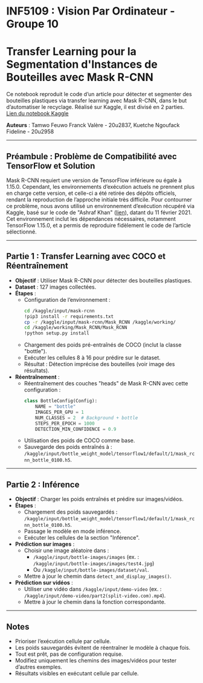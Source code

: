 # INF5109 : Vision Par Ordinateur - Groupe 10
# Transfer Learning pour la Segmentation d'Instances de Bouteilles avec Mask R-CNN

Ce notebook reproduit le code d’un article pour détecter et segmenter des bouteilles plastiques via transfer learning avec Mask R-CNN, dans le but d’automatiser le recyclage. Réalisé sur Kaggle, il est divisé en 2 parties.  
[Lien du notebook Kaggle](https://www.kaggle.com/code/franckvalere/inf5109-vision-par-ordinateur-groupe-10)

**Auteurs** : Tamwo Feuwo Franck Valère - 20u2837, Kuetche Ngoufack Fideline - 20u2958

---

## Préambule : Problème de Compatibilité avec TensorFlow et Solution

Mask R-CNN requiert une version de TensorFlow inférieure ou égale à 1.15.0. Cependant, les environnements d’exécution actuels ne prennent plus en charge cette version, et celle-ci a été retirée des dépôts officiels, rendant la reproduction de l’approche initiale très difficile. Pour contourner ce problème, nous avons utilisé un environnement d’exécution récupéré via Kaggle, basé sur le code de "Ashraf Khan" ([lien](https://www.kaggle.com/code/ashrafkhan94/matterport-mask-r-cnn-model-object-detection)), datant du 11 février 2021. Cet environnement inclut les dépendances nécessaires, notamment TensorFlow 1.15.0, et a permis de reproduire fidèlement le code de l’article sélectionné.

---

## Partie 1 : Transfer Learning avec COCO et Réentraînement

- **Objectif** : Utiliser Mask R-CNN pour détecter des bouteilles plastiques.
- **Dataset** : 127 images collectées.
- **Étapes** :
  - Configuration de l’environnement :
    ```bash
    cd /kaggle/input/mask-rcnn
    !pip3 install -r requirements.txt
    cp -r /kaggle/input/mask-rcnn/Mask_RCNN /kaggle/working/
    cd /kaggle/working/Mask_RCNN/Mask_RCNN
    !python setup.py install
    ```
  - Chargement des poids pré-entraînés de COCO (inclut la classe "bottle").
  - Exécuter les cellules 8 à 16 pour prédire sur le dataset.
  - Résultat : Détection imprécise des bouteilles (voir image des résultats).
- **Réentraînement** :
  - Réentraînement des couches "heads" de Mask R-CNN avec cette configuration :
    ```python
    class BottleConfig(Config):
        NAME = "bottle"
        IMAGES_PER_GPU = 1
        NUM_CLASSES = 2  # Background + bottle
        STEPS_PER_EPOCH = 1000
        DETECTION_MIN_CONFIDENCE = 0.9
    ```
  - Utilisation des poids de COCO comme base.
  - Sauvegarde des poids entraînés à : `/kaggle/input/bottle_weight_model/tensorflow1/default/1/mask_rcnn_bottle_0100.h5`.

---

## Partie 2 : Inférence

- **Objectif** : Charger les poids entraînés et prédire sur images/vidéos.
- **Étapes** :
  - Chargement des poids sauvegardés : `/kaggle/input/bottle_weight_model/tensorflow1/default/1/mask_rcnn_bottle_0100.h5`.
  - Passage le modèle en mode inférence.
  - Exécuter les cellules de la section "Inférence".
- **Prédiction sur images** :
  - Choisir une image aléatoire dans :
    - `/kaggle/input/bottle-images/images` (ex. : `/kaggle/input/bottle-images/images/test4.jpg`)
    - Ou `/kaggle/input/bottle-images/dataset/val`.
  - Mettre à jour le chemin dans `detect_and_display_images()`.
- **Prédiction sur vidéos** :
  - Utiliser une vidéo dans `/kaggle/input/demo-video` (ex. : `/kaggle/input/demo-video/part2(split-video.com).mp4`).
  - Mettre à jour le chemin dans la fonction correspondante.

---

## Notes
- Prioriser l’exécution cellule par cellule.
- Les poids sauvegardés évitent de réentraîner le modèle à chaque fois.
- Tout est prêt, pas de configuration requise.
- Modifiez uniquement les chemins des images/vidéos pour tester d’autres exemples.
- Résultats visibles en exécutant cellule par cellule.
